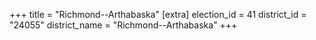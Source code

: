 +++
title = "Richmond--Arthabaska"
[extra]
election_id = 41
district_id = "24055"
district_name = "Richmond--Arthabaska"
+++
